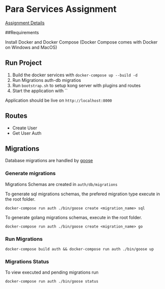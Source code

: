 # Para Services Assignment

[Assignment Details](https://github.com/ParaServices/coding-challenge-golang)

##Requirements

Install Docker and Docker Compose (Docker Compose comes with Docker on Windows and MacOS)

## Run Project

1. Build the docker services with `docker-compose up --build -d`
2. Run Migrations auth-db migratios
3. Run `bootstrap.sh` to setup kong server with plugins and routes
4. Start the application with ``

Application should be live on `http://localhost:8000`

## Routes
- Create User
- Get User Auth

## Migrations
Database migrations are handled by [goose](https://github.com/pressly/goose)

### Generate migrations

Migrations Schemas are created in `auth/db/migrations`

To generate sql migrations schemas, the prefered migration type execute in the root folder.
```
docker-compose run auth ./bin/goose create <migration_name> sql
```

To generate golang migrations schemas, execute in the root folder.
```
docker-compose run auth ./bin/goose create <migration_name> go
```

### Run Migrations

```
docker-compose build auth && docker-compose run auth ./bin/goose up
```

### Migrations Status

To view executed and pending migrations run
```
docker-compose run auth ./bin/goose status
```

